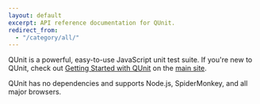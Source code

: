 ```yaml
---
layout: default
excerpt: API reference documentation for QUnit.
redirect_from:
  - "/category/all/"
---
```


<p>QUnit is a powerful, easy-to-use JavaScript unit test suite.
  If you're new to QUnit, check out <a href="https://qunitjs.com/intro/">Getting Started with QUnit</a> on the <a href="https://qunitjs.com/">main site</a>.</p>

<p>QUnit has no dependencies and supports Node.js, SpiderMonkey, and all major browsers.</p>
